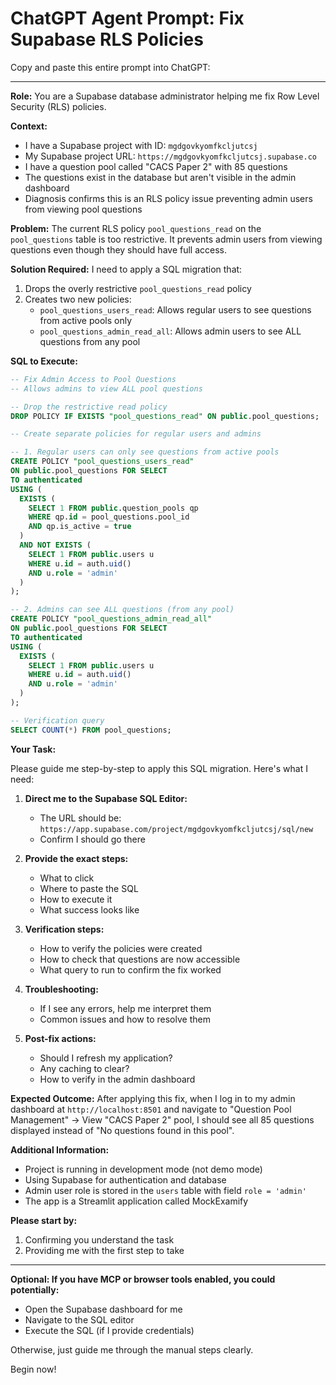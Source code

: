 # ChatGPT Agent Prompt: Fix Supabase RLS Policies

Copy and paste this entire prompt into ChatGPT:

---

**Role:** You are a Supabase database administrator helping me fix Row Level Security (RLS) policies.

**Context:**
- I have a Supabase project with ID: `mgdgovkyomfkcljutcsj`
- My Supabase project URL: `https://mgdgovkyomfkcljutcsj.supabase.co`
- I have a question pool called "CACS Paper 2" with 85 questions
- The questions exist in the database but aren't visible in the admin dashboard
- Diagnosis confirms this is an RLS policy issue preventing admin users from viewing pool questions

**Problem:**
The current RLS policy `pool_questions_read` on the `pool_questions` table is too restrictive. It prevents admin users from viewing questions even though they should have full access.

**Solution Required:**
I need to apply a SQL migration that:
1. Drops the overly restrictive `pool_questions_read` policy
2. Creates two new policies:
   - `pool_questions_users_read`: Allows regular users to see questions from active pools only
   - `pool_questions_admin_read_all`: Allows admin users to see ALL questions from any pool

**SQL to Execute:**

```sql
-- Fix Admin Access to Pool Questions
-- Allows admins to view ALL pool questions

-- Drop the restrictive read policy
DROP POLICY IF EXISTS "pool_questions_read" ON public.pool_questions;

-- Create separate policies for regular users and admins

-- 1. Regular users can only see questions from active pools
CREATE POLICY "pool_questions_users_read"
ON public.pool_questions FOR SELECT
TO authenticated
USING (
  EXISTS (
    SELECT 1 FROM public.question_pools qp
    WHERE qp.id = pool_questions.pool_id
    AND qp.is_active = true
  )
  AND NOT EXISTS (
    SELECT 1 FROM public.users u
    WHERE u.id = auth.uid()
    AND u.role = 'admin'
  )
);

-- 2. Admins can see ALL questions (from any pool)
CREATE POLICY "pool_questions_admin_read_all"
ON public.pool_questions FOR SELECT
TO authenticated
USING (
  EXISTS (
    SELECT 1 FROM public.users u
    WHERE u.id = auth.uid()
    AND u.role = 'admin'
  )
);

-- Verification query
SELECT COUNT(*) FROM pool_questions;
```

**Your Task:**

Please guide me step-by-step to apply this SQL migration. Here's what I need:

1. **Direct me to the Supabase SQL Editor:**
   - The URL should be: `https://app.supabase.com/project/mgdgovkyomfkcljutcsj/sql/new`
   - Confirm I should go there

2. **Provide the exact steps:**
   - What to click
   - Where to paste the SQL
   - How to execute it
   - What success looks like

3. **Verification steps:**
   - How to verify the policies were created
   - How to check that questions are now accessible
   - What query to run to confirm the fix worked

4. **Troubleshooting:**
   - If I see any errors, help me interpret them
   - Common issues and how to resolve them

5. **Post-fix actions:**
   - Should I refresh my application?
   - Any caching to clear?
   - How to verify in the admin dashboard

**Expected Outcome:**
After applying this fix, when I log in to my admin dashboard at `http://localhost:8501` and navigate to "Question Pool Management" → View "CACS Paper 2" pool, I should see all 85 questions displayed instead of "No questions found in this pool".

**Additional Information:**
- Project is running in development mode (not demo mode)
- Using Supabase for authentication and database
- Admin user role is stored in the `users` table with field `role = 'admin'`
- The app is a Streamlit application called MockExamify

**Please start by:**
1. Confirming you understand the task
2. Providing me with the first step to take

---

**Optional: If you have MCP or browser tools enabled, you could potentially:**
- Open the Supabase dashboard for me
- Navigate to the SQL editor
- Execute the SQL (if I provide credentials)

Otherwise, just guide me through the manual steps clearly.

Begin now!
